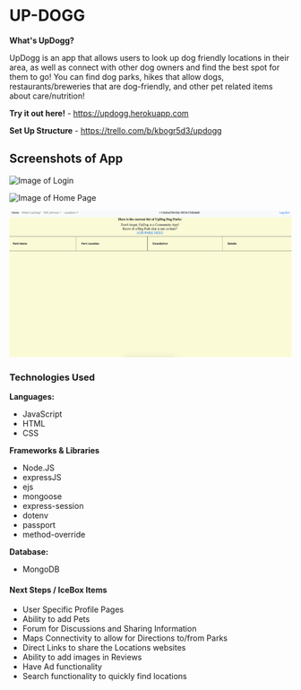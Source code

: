 # UP-DOGG

**What's UpDogg?** 

UpDogg is an app that allows users to look up dog friendly locations in their area, as well as connect with other dog owners and find the best spot for them to go! You can find dog parks, hikes that allow dogs, restaurants/breweries that are dog-friendly, and other pet related items about care/nutrition!

**Try it out here!** - https://updogg.herokuapp.com

**Set Up Structure** - https://trello.com/b/kbogr5d3/updogg

## Screenshots of App
![Image of Login](/images/login.png)

![Image of Home Page](/images/home.png)

![Image of Park List](/images/park.png)

### Technologies Used 
**Languages:**
* JavaScript
* HTML
* CSS

**Frameworks & Libraries**
* Node.JS
* expressJS
* ejs
* mongoose
* express-session
* dotenv
* passport
* method-override

**Database:**
* MongoDB
#### Next Steps / IceBox Items
- User Specific Profile Pages
- Ability to add Pets
- Forum for Discussions and Sharing Information
- Maps Connectivity to allow for Directions to/from Parks
- Direct Links to share the Locations websites
- Ability to add images in Reviews
- Have Ad functionality
- Search functionality to quickly find locations

